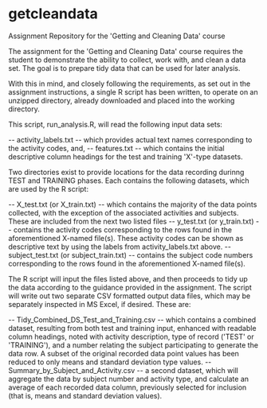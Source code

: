 # getcleandata
Assignment Repository for the 'Getting and Cleaning Data' course

The assignment for the 'Getting and Cleaning Data' course requires the student to demonstrate the ability to collect, work with, and clean a data set. The goal is to prepare tidy data that can be used for later analysis. 

With this in mind, and closely following the requirements, as set out in the assignment instructions, a single R script has been written, to operate on an unzipped directory, already downloaded and placed into the working directory.

This script, run_analysis.R, will read the following input data sets:

 -- activity_labels.txt -- which provides actual text names corresponding to the activity codes, and,
 -- features.txt -- which contains the initial descriptive column headings for the test and training 'X'-type datasets.
 
Two directories exist to provide locations for the data recording durinng TEST and TRAINING phases.  Each contains the following datasets, which are used by the R script:

 -- X_test.txt (or X_train.txt) -- which contains the majority of the data points collected, with the exception of the associated activities and subjects.  These are included from the next two listed files
 -- y_test.txt (or y_train.txt) -- contains the activity codes corresponding to the rows found in the aforementioned X-named file(s). These activity codes can be shown as descriptive text by using the labels from activity_labels.txt above.
 -- subject_test.txt (or subject_train.txt) -- contains the subject code numbers corresponding to the rows found in the aforementioned X-named file(s).
 
 The R script will input the files listed above, and then proceeds to tidy up the data according to the guidance provided in the assignment.  The script will write out two separate CSV formatted output data files, which may be separately inspected in MS Excel, if desired.  These are:
 
 -- Tidy_Combined_DS_Test_and_Training.csv -- which contains a combined dataset, resulting from both test and training input, enhanced with readable column headings, noted with activity description, type of record ('TEST' or 'TRAINING'), and a number relating the subject participating to generate the data row.  A subset of the original recorded data point values has been reduced to only means and standard deviation type values.
  -- Summary_by_Subject_and_Activity.csv -- a second dataset, which will aggregate the data by subject number and activity type, and calculate an average of each recorded data column, previously selected for inclusion (that is, means and standard deviation values).
